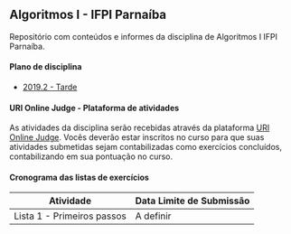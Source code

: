 ## Algoritmos I - IFPI Parnaíba

Repositório com conteúdos e informes da disciplina de Algoritmos I IFPI Parnaíba.

#### Plano de disciplina

* [2019.2 - Tarde](/planos/2019.2.pdf)

#### URI Online Judge - Plataforma de atividades

As atividades da disciplina serão recebidas através da plataforma [URI Online Judge](https://www.urionlinejudge.com.br/). Vocês deverão estar inscritos no curso para que suas atividades submetidas sejam contabilizadas como exercícios concluídos, contabilizando em sua pontuação no curso.

#### Cronograma das listas de exercícios

Atividade                  | Data Limite de Submissão
-------------------------- | ------------------------
Lista 1 - Primeiros passos | A definir
